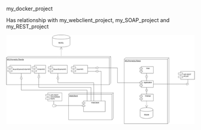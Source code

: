 my_docker_project

Has relationship with my_webclient_project, my_SOAP_project and my_REST_project

![](https://github.com/davillafer/my_webclient_project/blob/main/Imagen1.png)

